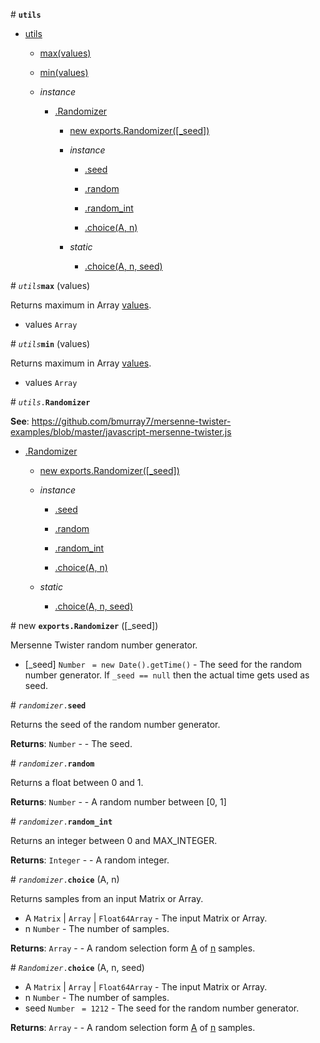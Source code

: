 
<a name="module_utils">#</a> <code>**utils**</code>



* [utils](#module_utils)

    * [max(values)](#max)

    * [min(values)](#min)

    * _instance_
        * [.Randomizer](#Randomizer)

            * [new exports.Randomizer([_seed])](#new_Randomizer_new)

            * _instance_
                * [.seed](#Randomizer+seed)

                * [.random](#Randomizer+random)

                * [.random_int](#Randomizer+random_int)

                * [.choice(A, n)](#Randomizer+choice)

            * _static_
                * [.choice(A, n, seed)](#Randomizer.choice)



<a name="max">#</a> <code>*utils***max**</code>
(values)

Returns maximum in Array [values](values).


- values <code>Array</code>


<a name="min">#</a> <code>*utils***min**</code>
(values)

Returns maximum in Array [values](values).


- values <code>Array</code>


<a name="Randomizer">#</a> <code>*utils*.**Randomizer**</code>


**See**: https://github.com/bmurray7/mersenne-twister-examples/blob/master/javascript-mersenne-twister.js  

* [.Randomizer](#Randomizer)

    * [new exports.Randomizer([_seed])](#new_Randomizer_new)

    * _instance_
        * [.seed](#Randomizer+seed)

        * [.random](#Randomizer+random)

        * [.random_int](#Randomizer+random_int)

        * [.choice(A, n)](#Randomizer+choice)

    * _static_
        * [.choice(A, n, seed)](#Randomizer.choice)



<a name="new_Randomizer_new">#</a> new <code>**exports.Randomizer**</code>
([_seed])

Mersenne Twister random number generator.


- [_seed] <code>Number</code> <code> = new Date().getTime()</code> - The seed for the random number generator. If <code>_seed == null</code> then the actual time gets used as seed.


<a name="Randomizer+seed">#</a> <code>*randomizer*.**seed**</code>


Returns the seed of the random number generator.

**Returns**: <code>Number</code> - - The seed.  

<a name="Randomizer+random">#</a> <code>*randomizer*.**random**</code>


Returns a float between 0 and 1.

**Returns**: <code>Number</code> - - A random number between [0, 1]  

<a name="Randomizer+random_int">#</a> <code>*randomizer*.**random_int**</code>


Returns an integer between 0 and MAX_INTEGER.

**Returns**: <code>Integer</code> - - A random integer.  

<a name="Randomizer+choice">#</a> <code>*randomizer*.**choice**</code>
(A, n)

Returns samples from an input Matrix or Array.


- A <code>Matrix</code> | <code>Array</code> | <code>Float64Array</code> - The input Matrix or Array.
- n <code>Number</code> - The number of samples.

**Returns**: <code>Array</code> - - A random selection form [A](A) of [n](n) samples.  

<a name="Randomizer.choice">#</a> <code>*Randomizer*.**choice**</code>
(A, n, seed)


- A <code>Matrix</code> | <code>Array</code> | <code>Float64Array</code> - The input Matrix or Array.
- n <code>Number</code> - The number of samples.
- seed <code>Number</code> <code> = 1212</code> - The seed for the random number generator.

**Returns**: <code>Array</code> - - A random selection form [A](A) of [n](n) samples.  
